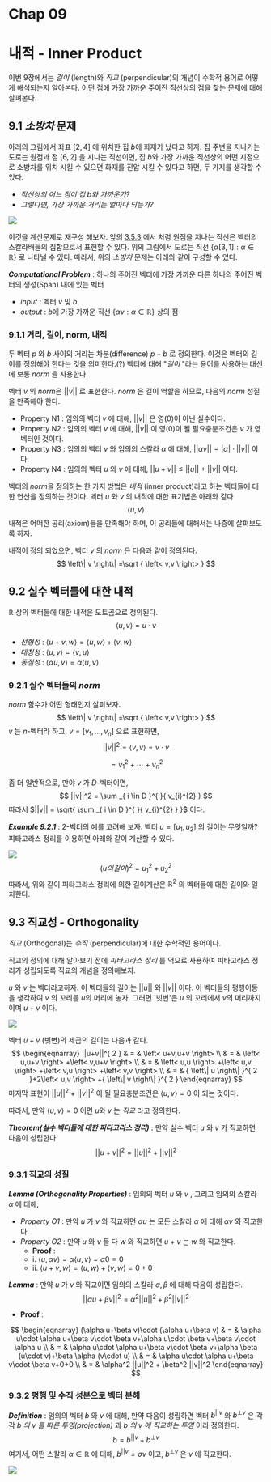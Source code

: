# Chap 09

# 내적 - Inner Product

이번 9장에서는 *길이* (length)와 *직교* (perpendicular)의 개념이 수학적 용어로 어떻게 해석되는지 알아본다. 어떤 점에 가장 가까운 주어진 직선상의 점을 찾는 문제에 대해 살펴본다. 



## 9.1 *소방차* 문제

아래의 그림에서 좌표 $[2,4]$ 에 위치한 집 $b$에 화재가 났다고 하자. 집 주변을 지나가는 도로는 원점과 점 $[6,2]$ 을 지나는 직선이면, 집 $b$와 가장 가까운 직선상의 어떤 지점으로 소방차를 위치 시킬 수 있으면 화재를 진압 시킬 수 있다고 하면, 두 가지를 생각할 수 있다.

- *직선상의 어느 점이 집 $b$와 가까운가?*
- *그렇다면, 가장 가까운 거리는 얼마나 되는가?*

![](./images/fire_engine.png)

이것을 계산문제로 재구성 해보자. 앞의 [3.5.3](https://render.githubusercontent.com/view/ipynb?commit=a1af54cf049c9501c8ae5d311e82ae796536b138&enc_url=68747470733a2f2f7261772e67697468756275736572636f6e74656e742e636f6d2f457863656c73696f72434a482f53747564792f613161663534636630343963393530316338616535643331316538326165373936353336623133382f4c696e656172416c67656272612f436f64696e675468654d61747269782f4368617030332532302d253230546865253230566563746f722f4368617030332d5468655f566563746f722e6970796e62&nwo=ExcelsiorCJH%2FStudy&path=LinearAlgebra%2FCodingTheMatrix%2FChap03+-+The+Vector%2FChap03-The_Vector.ipynb&repository_id=116745719&repository_type=Repository#3.5.3-%EC%9B%90%EC%A0%90%EC%9D%84-%EC%A7%80%EB%82%98%EB%8A%94-%EC%84%A0%EB%B6%84) 에서 처럼 원점을 지나는 직선은 벡터의 스칼라배들의 집합으로서 표현할 수 있다. 위의 그림에서 도로는 직선 $\{\alpha [3,1] : \alpha \in \mathbb{R} \}$ 로 나타낼 수 있다. 따라서, 위의 *소방차* 문제는 아래와 같이 구성할 수 있다.

***Computational Problem*** : 하나의 주어진 벡터에 가장 가까운 다른 하나의 주어진 벡터의 생성(Span) 내에 있는 벡터

- *input* : 벡터 $v$ 및 $b$
- *output* : $b$에 가장 가까운 직선 $\{ \alpha v : \alpha \in \mathbb{R} \}$ 상의 점





### 9.1.1 거리, 길이, norm, 내적

두 벡터 $p$ 와 $b$ 사이의 거리는 차분(difference) $p-b$ 로 정의한다. 이것은 벡터의 길이를 정의해야 한다는 것을 의미한다.(?) 벡터에 대해 "*길이* "라는 용어를 사용하는 대신에 보통 $norm$ 을 사용한다. 

벡터 $v$ 의 $norm$은 $||v||$ 로 표현한다. $norm$ 은 길이 역할을 하므로, 다음의 $norm$ 성질을 만족해야 한다.

- Property N1 : 임의의 벡터 $v$ 에 대해, $||v||$ 은 영($0$)이 아닌 실수이다.
- Property N2 : 임의의 벡터 $v$ 에 대해, $||v||$ 이 영($0$)이 될 필요충분조건은 $v$ 가 영벡터인 것이다.
- Property N3 : 임의의 벡터 $v$ 와 임의의 스칼라 $\alpha$ 에 대해, $||\alpha v|| = |\alpha| \cdot  ||v||$ 이다.
- Property N4 : 임의의 벡터 $u$ 와 $v$ 에 대해, $||u + v|| \le ||u|| + ||v||$  이다. 

벡터의 $norm$을 정의하는 한 가지 방법은 *내적* (inner product)라고 하는 벡터들에 대한 연산을 정의하는 것이다. 벡터 $u$ 와 $v$ 의 내적에 대한 표기법은 아래와 같다
$$
\left< u,v \right>
$$
내적은 어떠한 공리(axiom)들을 만족해야 하며, 이 공리들에 대해서는 나중에 살펴보도록 하자.

내적이 정의 되었으면, 벡터 $v$ 의 $norm$ 은 다음과 같이 정의된다.
$$
\left\| v \right\| =\sqrt { \left< v,v \right>  }
$$


## 9.2 실수 벡터들에 대한 내적

$\mathbb{R}$ 상의 벡터들에 대한 내적은 도트곱으로 정의된다.
$$
\left< u, v \right> = u \cdot v
$$

- *선형성* : $\left< u+v, w \right> = \left< u,w \right> + \left< v,w \right>$
- *대칭성* : $\left< u,v \right> = \left< v, u \right>$
- *동질성* : $\left< \alpha u, v \right> = \alpha \left< u,v \right>$ 





### 9.2.1 실수 벡터들의 $norm$

$norm$ 함수가 어떤 형태인지 살펴보자.
$$
\left\| v \right\| =\sqrt { \left< v,v \right>  }
$$
$v$ 는 $n$-벡터라 하고, $v=[v_1, …, v_n]$ 으로 표현하면,
$$
||v||^2 = \left< v, v \right> = v \cdot v
$$

$$
= v_{1}^2 + \cdots + v_{n}^2
$$

좀 더 일반적으로, 만야 $v$ 가 $D$-벡터이면,
$$
||v||^2 = \sum _{ i \in D }^{  }{ v_{i}^{2} }
$$
따라서 $||v|| = \sqrt{ \sum _{ i \in D }^{  }{ v_{i}^{2} } }$  이다. 

***Example 9.2.1*** : $2$-벡터의 예를 고려해 보자. 벡터 $u=[u_1, u_2]$ 의 길이는 무엇일까? 피타고라스 정리를 이용하면 아래와 같이 계산할 수 있다. 

![](./images/ex01.PNG)
$$
(u 의길이)^2 = u_1^2 + u_2^2
$$
따라서, 위와 같이 피타고라스 정리에 의한 길이계산은 $\mathbb{R}^2$ 의 벡터들에 대한 길이와 일치한다. 



## 9.3 직교성 - Orthogonality

*직교* (Orthogonal)는 *수직* (perpendicular)에 대한 수학적인 용어이다. 

직교의 정의에 대해 알아보기 전에 *피타고라스 정리* 를 역으로 사용하여 피타고라스 정리가 성립되도록 직교의 개념을 정의해보자.

$u$ 와 $v$ 는 벡터라고하자. 이 벡터들의 길이는 $||u||$ 와 $||v||$ 이다. 이 벡터들의 평행이동을 생각하여 $v$ 의 꼬리를 $u$의 머리에 놓자. 그러면 '빗변'은 $u$ 의 꼬리에서 $v$의 머리까지이며 $u+v$ 이다.

![](./images/orthogonal01.PNG)

벡터 $u+v$ (빗변)의 제곱의 길이는 다음과 같다.
$$
\begin{eqnarray} ||u+v||^{ 2 } & = & \left< u+v,u+v \right>  \\  & = & \left< u,u+v \right> +\left< v,u+v \right>  \\  & = & \left< u,u \right> +\left< u,v \right> +\left< v,u \right> +\left< v,v \right>  \\  & = & { \left\| u \right\|  }^{ 2 }+2\left< u,v \right> +{ \left\| v \right\|  }^{ 2 } \end{eqnarray}
$$
마지막 표현이 $||u||^2+||v||^2$ 이 될 필요충분조건은 $\left< u,v \right> = 0$ 이 되는 것이다.

따라서, 만약 $\left< u,v \right> = 0$ 이면 $u$와 $v$ 는 *직교* 라고 정의한다. 

***Theorem(실수 벡터들에 대한 피타고라스 정리)*** : 만약 실수 벡터 $u$ 와 $v$ 가 직교하면 다음이 성립한다.
$$
||u+v||^2 = ||u||^2 + ||v||^2
$$


### 9.3.1 직교의 성질

***Lemma (Orthogonality Properties)*** : 임의의 벡터 $u$ 와 $v$ , 그리고 임의의 스칼라 $\alpha$ 에 대해,

- *Property O1* : 만약 $u$ 가 $v$ 와 직교하면 $\alpha u$ 는 모든 스칼라 $\alpha$ 에 대해 $\alpha v$ 와 직교한다.
- *Property O2* : 만약 $u$ 와 $v$ 둘 다 $w$ 와 직교하면 $u + v$ 는 $w$ 와 직교한다.
  - **Proof** :
  - i. $\left< u, \alpha v \right> = \alpha \left< u, v \right> = \alpha 0 = 0$
  - ii. $\left< u+v, w \right> = \left< u, w \right> + \left< v, w \right> = 0 + 0$ 



***Lemma*** : 만약 $u$ 가 $v$ 와 직교이면 임의의 스칼라 $\alpha, \beta$ 에 대해 다음이 성립한다.
$$
||\alpha u + \beta v||^2 = \alpha^2 ||u||^2 + \beta^2 ||v||^2
$$

- **Proof** :

$$
\begin{eqnarray} (\alpha u+\beta v)\cdot (\alpha u+\beta v) & = & \alpha u\cdot \alpha u+\beta v\cdot \beta v+\alpha u\cdot \beta v+\beta v\cdot \alpha u \\  & = & \alpha u\cdot \alpha u+\beta v\cdot \beta v+\alpha \beta (u\cdot v)+\beta \alpha (v\cdot u) \\  & = & \alpha u\cdot \alpha u+\beta v\cdot \beta v+0+0 \\  & = & \alpha^2 ||u||^2 + \beta^2 ||v||^2 \end{eqnarray}
$$



### 9.3.2 평행 및 수직 성분으로 벡터 분해

***Definition*** : 임의의 벡터 $b$ 와 $v$ 에 대해, 만약 다음이 성립하면 벡터 $b^{||v}$ 와 $b^{\bot v}$ 은 각각 *$b$ 의 $v$ 를 따른 투영(projection)* 과  *$b$ 의 $v$ 에 직교하는 투영* 이라 정의한다.
$$
b = b^{||v} + b^{\bot v}
$$
여기서, 어떤 스칼라 $\alpha \in \mathbb{R}$ 에 대해, $b^{||v} = \sigma v$ 이고, $b^{\bot v}$ 은 $v$ 에 직교한다. 

![](./images/orthogonal02.png)

